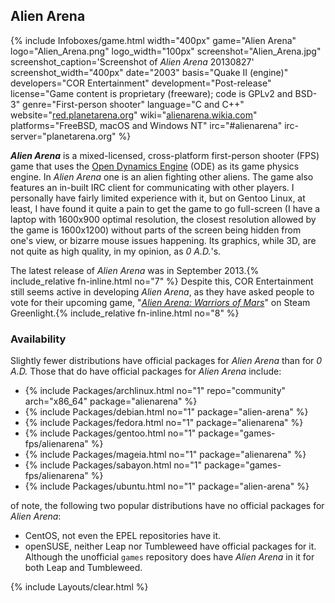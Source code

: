 ## Alien Arena
{% include Infoboxes/game.html width="400px" game="Alien Arena" logo="Alien_Arena.png" logo_width="100px" screenshot="Alien_Arena.jpg" screenshot_caption='Screenshot of <i>Alien Arena</i> 20130827' screenshot_width="400px" date="2003" basis="Quake II (engine)" developers="COR Entertainment" development="Post-release" license="Game content is proprietary (freeware); code is GPLv2 and BSD-3" genre="First-person shooter" language="C and C++" website="<a href='http://red.planetarena.org/' link='_blank'>red.planetarena.org</a>" wiki="<a href='http://alienarena.wikia.com/wiki/Main_Page' link='_blank'>alienarena.wikia.com</a>" platforms="FreeBSD, macOS and Windows NT" irc="#alienarena" irc-server="planetarena.org" %}

***Alien Arena*** is a mixed-licensed, cross-platform first-person shooter (FPS) game that uses the [Open Dynamics Engine](https://en.wikipedia.org/wiki/Open_Dynamics_Engine) (ODE) as its game physics engine. In *Alien Arena* one is an alien fighting other aliens. The game also features an in-built IRC client for communicating with other players. I personally have fairly limited experience with it, but on Gentoo Linux, at least, I have found it quite a pain to get the game to go full-screen (I have a laptop with 1600x900 optimal resolution, the closest resolution allowed by the game is 1600x1200) without parts of the screen being hidden from one's view, or bizarre mouse issues happening. Its graphics, while 3D, are not quite as high quality, in my opinion, as *0 A.D.*'s. 

The latest release of *Alien Arena* was in September 2013.{% include_relative fn-inline.html no="7" %} Despite this, COR Entertainment still seems active in developing *Alien Arena*, as they have asked people to vote for their upcoming game, "[*Alien Arena: Warriors of Mars*](http://steamcommunity.com/sharedfiles/filedetails/?id=897799480)" on Steam Greenlight.{% include_relative fn-inline.html no="8" %}

### Availability
Slightly fewer distributions have official packages for *Alien Arena* than for *0 A.D.* Those that do have official packages for *Alien Arena* include:

* {% include Packages/archlinux.html no="1" repo="community" arch="x86_64" package="alienarena" %}
* {% include Packages/debian.html no="1" package="alien-arena" %}
* {% include Packages/fedora.html no="1" package="alienarena" %}
* {% include Packages/gentoo.html no="1" package="games-fps/alienarena" %}
* {% include Packages/mageia.html no="1" package="alienarena" %}
* {% include Packages/sabayon.html no="1" package="games-fps/alienarena" %}
* {% include Packages/ubuntu.html no="1" package="alien-arena" %}

of note, the following two popular distributions have no official packages for *Alien Arena*:

* CentOS, not even the EPEL repositories have it. 
* openSUSE, neither Leap nor Tumbleweed have official packages for it. Although the unofficial `games` repository does have *Alien Arena* in it for both Leap and Tumbleweed.

{% include Layouts/clear.html %}
